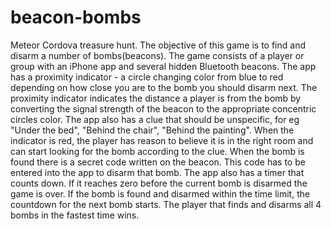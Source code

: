 # beacon-bombs
Meteor Cordova treasure hunt.
The objective of this game is to find and disarm a number of bombs(beacons). The game consists of a player or group with an iPhone app and several hidden Bluetooth beacons. The app has a proximity indicator - a circle changing color from blue to red depending on how close you are to the bomb you should disarm next. The proximity indicator indicates the distance a player is from the bomb by converting the signal strength of the beacon to the appropriate concentric circles color. The app also has a clue that should be unspecific, for eg "Under the bed", "Behind the chair", "Behind the painting". When the indicator is red, the player has reason to believe it is in the right room and can start looking for the bomb according to the clue. When the bomb is found there is a secret code written on the beacon. This code has to be entered into the app to disarm that bomb. The app also has a timer that counts down. If it reaches zero before the current bomb is disarmed the game is over. If the bomb is found and disarmed within the time limit, the countdown for the next bomb starts. The player that finds and disarms all 4 bombs in the fastest time wins. 
